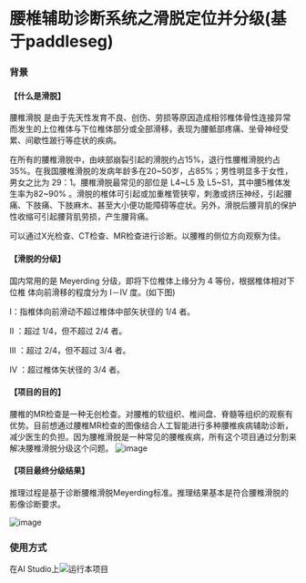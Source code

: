 # 腰椎辅助诊断系统之滑脱定位并分级(基于paddleseg)
### 背景

#### 【什么是滑脱】

腰椎滑脱 是由于先天性发育不良、创伤、劳损等原因造成相邻椎体骨性连接异常而发生的上位椎体与下位椎体部分或全部滑移，表现为腰骶部疼痛、坐骨神经受累、间歇性跛行等症状的疾病。

在所有的腰椎滑脱中，由峡部崩裂引起的滑脱约占15%，退行性腰椎滑脱约占35%。在我国腰椎滑脱的发病年龄多在20~50岁，占85%；男性明显多于女性，男女之比为 29：1。腰椎滑脱最常见的部位是 L4~L5 及 L5~S1，其中腰5椎体发生率为82~90% 。滑脱的椎体可引起或加重椎管狭窄，刺激或挤压神经，引起腰痛、下肢痛、下肢麻木、甚至大小便功能障碍等症状。另外，滑脱后腰背肌的保护性收缩可引起腰背肌劳损，产生腰背痛。

可以通过X光检查、CT检查、MR检查进行诊断。以腰椎的侧位方向观察为佳。

#### 【滑脱的分级】

国内常用的是 Meyerding 分级，即将下位椎体上缘分为 4 等份，根据椎体相对下位椎 体向前滑移的程度分为 I－IV 度。(如下图)

Ⅰ：指椎体向前滑动不超过椎体中部矢状径的 1/4 者。

Ⅱ ：超过 1/4，但不超过 2/4 者。

Ⅲ ：超过 2/4，但不超过 3/4 者。

Ⅳ ：超过椎体矢状径的 3/4 者。
 
#### 【项目的目的】

腰椎的MR检查是一种无创检查。对腰椎的软组织、椎间盘、脊髓等组织的观察有优势。目前想通过腰椎MR检查的图像结合人工智能进行多种腰椎疾病辅助诊断，减少医生的负担。因为腰椎滑脱是一种常见的腰椎疾病，所有这个项目通过分割来解决腰椎滑脱分级这个问题。
![image](https://github.com/richarddddd198/Lumbar-spondylolisthesis-grading/blob/main/1.png)

#### 【项目最终分级结果】

推理过程是基于诊断腰椎滑脱Meyerding标准。推理结果基本是符合腰椎滑脱的影像诊断要求。

![image](https://github.com/richarddddd198/Lumbar-spondylolisthesis-grading/blob/main/result.png)

### 使用方式
在AI Studio上![运行本项目](https://aistudio.baidu.com/aistudio/projectdetail/2207771)
